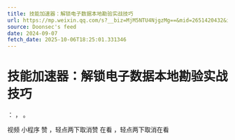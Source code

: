```yaml
---
title: 技能加速器：解锁电子数据本地勘验实战技巧
url: https://mp.weixin.qq.com/s?__biz=MjM5NTU4NjgzMg==&mid=2651420432&idx=4&sn=ea6ade0d63f8f6b1a8564416b9dc6a27
source: Doonsec's feed
date: 2024-09-07
fetch_date: 2025-10-06T18:25:01.331346
---
```


# 技能加速器：解锁电子数据本地勘验实战技巧

：
，
。

视频
小程序
赞
，轻点两下取消赞
在看
，轻点两下取消在看